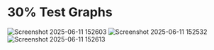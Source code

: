 # 30% Test Graphs


![Screenshot 2025-06-11 152603](https://github.com/user-attachments/assets/2c0df728-c877-423c-9257-96245bf2e268)
![Screenshot 2025-06-11 152532](https://github.com/user-attachments/assets/3393e4f7-3d8d-429e-b581-65a445d8556d)
![Screenshot 2025-06-11 152613](https://github.com/user-attachments/assets/404cfab1-8788-49ae-a2b8-d3beb7612552)
